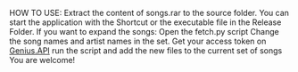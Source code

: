 HOW TO USE: Extract the content of songs.rar to the source folder.
You can start the application with the Shortcut or the executable file in the Release Folder.
If you want to expand the songs:
Open the fetch.py script
Change the song names and artist names in the set.
Get your access token on [Genius.API](https://docs.genius.com/)
run the script and 
add the new files to the current set of songs
You are welcome!
